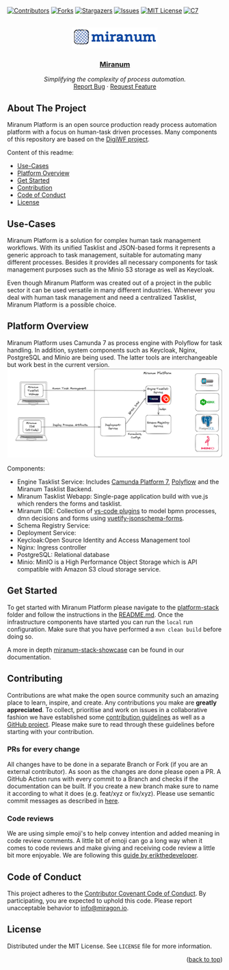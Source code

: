 <div id="top"></div>

<!-- PROJECT SHIELDS -->
[![Contributors][contributors-shield]][contributors-url]
[![Forks][forks-shield]][forks-url]
[![Stargazers][stars-shield]][stars-url]
[![Issues][issues-shield]][issues-url]
[![MIT License][license-shield]][license-url]
[![C7][c7-shield]][c7-url]
<!-- END OF PROJECT SHIELDS --> 

<!-- PROJECT LOGO -->
<br />
<div align="center">
    <a href="#">
        <img src="images/logo_blau.png" alt="Logo">
    </a>
    <h3><a href="https://miranum.com/">Miranum</a></h3>
    <p>
        <i>Simplifying the complexity of process automation.</i>
        <br />
        <a href="https://github.com/Miragon/miranum/issues">Report Bug</a>
        ·
        <a href="https://github.com/Miragon/miranum/pulls">Request Feature</a>
    </p>
</div>

## About The Project

Miranum Platform is an open source production ready process automation platform with a focus on human-task driven
processes.
Many components of this repository are based on the [DigiWF project](https://github.com/it-at-m/digiwf-core).

Content of this readme:

* [Use-Cases](#use-cases)
* [Platform Overview](#platform-overview)
* [Get Started](#get-started)
* [Contribution](#contributing)
* [Code of Conduct](#code-of-conduct)
* [License](#license)

## Use-Cases

Miranum Platform is a solution for complex human task management workflows.
With its unified Tasklist and JSON-based forms it represents a generic approach to task management,
suitable for automating many different processes.
Besides it provides all necessary components for task management purposes such as the Minio S3 storage
as well as Keycloak.

Even though Miranum Platform was created out of a project in the public sector it can be used versatile in many
different
industries. Whenever you deal with human task management and need a centralized Tasklist, Miranum Platform is a possible
choice.

## Platform Overview

Miranum Platform uses Camunda 7 as process engine with Polyflow for task handling.
In addition, system components such as Keycloak, Nginx, PostgreSQL and Minio are being used.
The latter tools are interchangeable but work best in the current version.
![Platform Overview](./images/miranum-platform.png)

Components:

* Engine Tasklist Service:
  Includes [Camunda Platform 7](https://github.com/camunda/camunda-bpm-platform), [Polyflow](https://github.com/holunda-io/camunda-bpm-taskpool)
  and the Miranum Tasklist Backend.
* Miranum Tasklist Webapp: Single-page application build with vue.js which renders the forms and tasklist.
* Miranum IDE: Collection
  of [vs-code plugins](https://marketplace.visualstudio.com/items?itemName=miragon-gmbh.miranum-ide) to model bpmn
  processes, dmn decisions and forms
  using [vuetify-jsonschema-forms](https://github.com/koumoul-dev/vuetify-jsonschema-form).
* Schema Registry Service:
* Deployment Service:
* Keycloak:Open Source Identity and Access Management tool
* Nginx: Ingress controller
* PostgreSQL: Relational database
* Minio: MinIO is a High Performance Object Storage which is API compatible with Amazon S3 cloud storage service.

## Get Started

To get started with Miranum Platform please navigate to the [platform-stack](platform/platform-stack) folder and follow
the
instructions in the [README.md](platform/platform-stack/README.md). Once the infrastructure components have started you
can run the
`local` run configuration. Make sure that you have performed a `mvn clean build` before doing so.

A more in
depth [miranum-stack-showcase](https://miranum.com/docs/guides/showcases/miranum-stack/miranum-stack-showcase/)
can be found in our documentation.

## Contributing

Contributions are what make the open source community such an amazing place to learn, inspire, and create. Any
contributions you make are **greatly appreciated**.
To collect, prioritise and work on issues in a collaborative fashion we have established
some [contribution guidelines](https://miranum.com/docs/components/contributing) as well as
a [GitHub project](https://github.com/orgs/Miragon/projects/9).
Please make sure to read through these guidelines before starting with your contribution.

### PRs for every change

All changes have to be done in a separate Branch or Fork (if you are an external contributor). As soon as the changes
are
done please open a PR. A GitHub Action runs with every commit to a Branch and checks if the documentation can be built.
If you create a new branch make sure to name it according to what it does (e.g. feat/xyz or fix/xyz). Please use
semantic
commit messages as described in [here](https://gist.github.com/joshbuchea/6f47e86d2510bce28f8e7f42ae84c716).

### Code reviews

We are using simple emoji's to help convey intention and added meaning in code review comments. A little bit of emoji
can
go a long way when it comes to code reviews and make giving and receiving code review a little bit more enjoyable.
We are following this [guide by erikthedeveloper](https://github.com/erikthedeveloper/code-review-emoji-guide).

## Code of Conduct

This project adheres to the [Contributor Covenant Code of Conduct](./CODE_OF_CONDUCT.md). By participating, you are
expected to uphold this code.
Please report unacceptable behavior to info@miragon.io.

## License

Distributed under the MIT License. See `LICENSE` file for more information.
<p align="right">(<a href="#top">back to top</a>)</p>

<!-- MARKDOWN LINKS & IMAGES -->
<!-- https://www.markdownguide.org/basic-syntax/#reference-style-links -->

[contributors-shield]: https://img.shields.io/github/contributors/Miragon/miranum.svg?style=for-the-badge

[contributors-url]: https://github.com/Miragon/miranum/graphs/contributors

[forks-shield]: https://img.shields.io/github/forks/Miragon/miranum.svg?style=for-the-badge

[forks-url]: https://github.com/Miragon/miranum/network/members

[stars-shield]: https://img.shields.io/github/stars/Miragon/miranum.svg?style=for-the-badge

[stars-url]: https://github.com/Miragon/miranum/stargazers

[issues-shield]: https://img.shields.io/github/issues/Miragon/miranum.svg?style=for-the-badge

[issues-url]: https://github.com/Miragon/miranum/issues

[license-shield]: https://img.shields.io/github/license/Miragon/miranum.svg?style=for-the-badge

[license-url]: https://github.com/Miragon/miranum/blob/main/LICENSE

[c7-shield]: https://img.shields.io/badge/Compatible%20with-Camunda%20Platform%207-blue.svg?style=for-the-badge

[c7-url]: https://camunda.com/de/platform-7/
